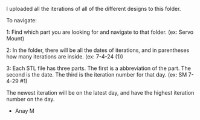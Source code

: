 I uploaded all the iterations of all of the different designs to this folder.

To navigate:

1: Find which part you are looking for and navigate to that folder. (ex: Servo Mount)

2: In the folder, there will be all the dates of iterations, and in parentheses how many iterations are inside. (ex: 7-4-24 (1))

3: Each STL file has three parts. The first is a abbreviation of the part. The second is the date. The third is the iteration number for that day. (ex: SM 7-4-29 #1)

The newest iteration will be on the latest day, and have the highest iteration number on the day.

- Anay M
